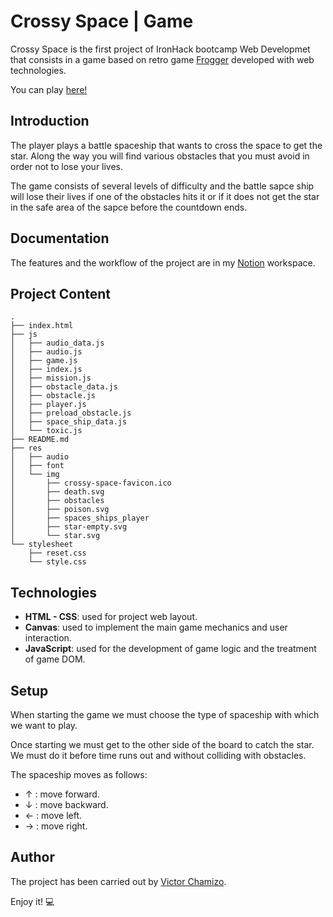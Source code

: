 # Crossy Space | Game
Crossy Space is the first project of IronHack bootcamp Web Developmet that consists in a game based on retro game [Frogger](https://en.wikipedia.org/wiki/Frogger) developed with web technologies.

You can play [here!](https://vctorchamizo.github.io/crossy-space-game/)

## Introduction
The player plays a battle spaceship that wants to cross the space to get the star. Along the way you will find various obstacles that you must avoid in order not to lose your lives.

The game consists of several levels of difficulty and the battle sapce ship will lose their lives if one of the obstacles hits it or if it does not get the star in the safe area of the sapce before the countdown ends.

## Documentation
The features and the workflow of the project are in my [Notion](https://www.notion.so/ironhackvictor/Game-Project-fd45b2baa13847a597594ba1b583cb71) workspace.

## Project Content
```
.
├── index.html
├── js
│   ├── audio_data.js
│   ├── audio.js
│   ├── game.js
│   ├── index.js
│   ├── mission.js
│   ├── obstacle_data.js
│   ├── obstacle.js
│   ├── player.js
│   ├── preload_obstacle.js
│   ├── space_ship_data.js
│   └── toxic.js
├── README.md
├── res
│   ├── audio
│   ├── font
│   └── img
│       ├── crossy-space-favicon.ico
│       ├── death.svg
│       ├── obstacles
│       ├── poison.svg
│       ├── spaces_ships_player
│       ├── star-empty.svg
│       └── star.svg
└── stylesheet
    ├── reset.css
    └── style.css
 ```

## Technologies
- **HTML - CSS**: used for project web layout.
- **Canvas**: used to implement the main game mechanics and user interaction.
- **JavaScript**: used for the development of game logic and the treatment of game DOM.

## Setup
When starting the game we must choose the type of spaceship with which we want to play.

Once starting we must get to the other side of the board to catch the star. We must do it before time runs out and without colliding with obstacles.

The spaceship moves as follows:
- ↑ : move forward.
- ↓ : move backward.
- ← : move left.
- → : move right.

## Author

The project has been carried out by [Victor Chamizo](https://github.com/vctorChamizo).

Enjoy it! 💻
